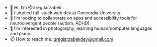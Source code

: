 - 👋 Hi, I’m @GregJarzabek
- 🌱 I studied full-stack web dev at Concordia University.
- 💞️ I’m looking to collaborate on apps and accessibility tools for neurodivergent people (autism, ADHD).
- 👀 I’m interested in photography, learning human/computer languages and piano.
- 📫 How to reach me: gregjarzabekdev@gmail.com
